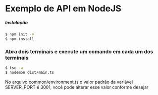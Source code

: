 # Exemplo de API em NodeJS

##### Instalação

```sh
$ npm init -y
$ npm install
```

### Abra dois terminais e execute um comando em cada um dos terminais


```sh
$ tsc -w
$ nodemon dist/main.ts
```

No arquivo common/environment.ts o valor padrão da variável SERVER_PORT é 3001, você pode alterar esse valor conforme desejar
